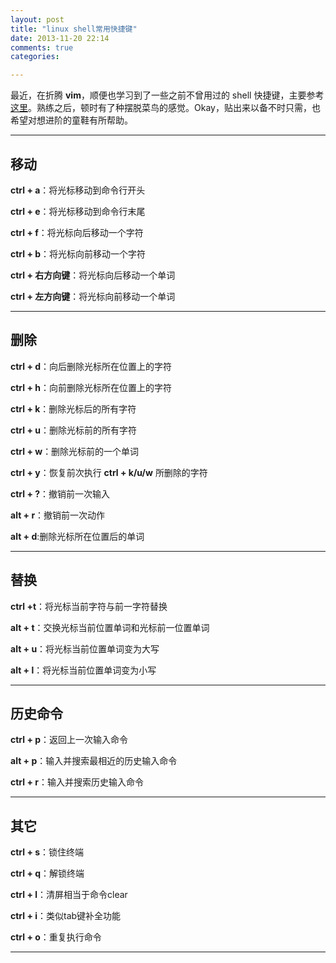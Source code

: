 ```yaml
---
layout: post
title: "linux shell常用快捷键"
date: 2013-11-20 22:14
comments: true
categories: 

---
```

最近，在折腾 **vim**，顺便也学习到了一些之前不曾用过的 shell 快捷键，主要参考[这里][1]。熟练之后，顿时有了种摆脱菜鸟的感觉。Okay，贴出来以备不时只需，也希望对想进阶的童鞋有所帮助。

---
## 移动

**ctrl + a**：将光标移动到命令行开头

**ctrl + e**：将光标移动到命令行末尾

**ctrl + f**：将光标向后移动一个字符

**ctrl + b**：将光标向前移动一个字符

**ctrl + 右方向键**：将光标向后移动一个单词

**ctrl + 左方向键**：将光标向前移动一个单词

---
## 删除

**ctrl + d**：向后删除光标所在位置上的字符

**ctrl + h**：向前删除光标所在位置上的字符

**ctrl + k**：删除光标后的所有字符

**ctrl + u**：删除光标前的所有字符

**ctrl + w**：删除光标前的一个单词

**ctrl + y**：恢复前次执行 **ctrl + k/u/w** 所删除的字符

**ctrl + ?**：撤销前一次输入

**alt + r**：撤销前一次动作

**alt + d**:删除光标所在位置后的单词

---
## 替换

**ctrl +t**：将光标当前字符与前一字符替换

**alt + t**：交换光标当前位置单词和光标前一位置单词

**alt + u**：将光标当前位置单词变为大写

**alt + l**：将光标当前位置单词变为小写

---
## 历史命令

**ctrl + p**：返回上一次输入命令

**alt + p**：输入并搜索最相近的历史输入命令

**ctrl + r**：输入并搜索历史输入命令

---
## 其它

**ctrl + s**：锁住终端

**ctrl + q**：解锁终端

**ctrl + l**：清屏相当于命令clear

**ctrl + i**：类似tab键补全功能

**ctrl + o**：重复执行命令

---

[1]: http://rainbird.blog.51cto.com/211214/66031
